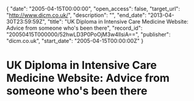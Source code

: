{
  "date": "2005-04-15T00:00:00", 
  "open_access": false, 
  "target_url": "http://www.dicm.co.uk/", 
  "description": "", 
  "end_date": "2013-04-30T23:59:59Z", 
  "title": "UK Diploma in Intensive Care Medicine Website: Advice from someone who's been there", 
  "record_id": "20050415T000000/52hwLD3P0PoOjM3w4llsiA==", 
  "publisher": "dicm.co.uk", 
  "start_date": "2005-04-15T00:00:00Z"
}

# UK Diploma in Intensive Care Medicine Website: Advice from someone who's been there

